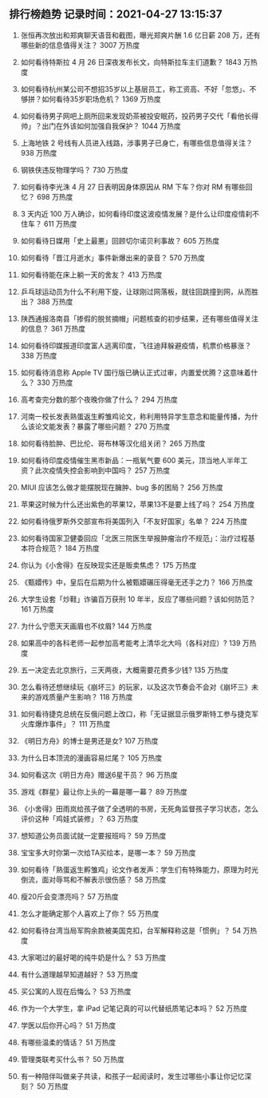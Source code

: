 
## 排行榜趋势 记录时间：2021-04-27 13:15:37
  
  1. 张恒再次放出和郑爽聊天语音和截图，曝光郑爽片酬 1.6 亿日薪 208 万，还有哪些新的信息值得关注？ 3007 万热度
    
  2. 如何看待特斯拉 4 月 26 日深夜发布长文，向特斯拉车主们道歉？ 1843 万热度
    
  3. 如何看待杭州某公司不想招35岁以上基层员工，称工资高、不好「忽悠」、不够拼？如何看待35岁职场危机？ 1369 万热度
    
  4. 如何看待男子网吧上厕所回来发现奶茶被投安眠药，投药男子交代「看他长得帅」？出门在外该如何加强自我保护？ 1044 万热度
    
  5. 上海地铁 2 号线有人员进入线路，涉事男子已身亡，有哪些信息值得关注？ 938 万热度
    
  6. 钢铁侠违反物理学吗？ 730 万热度
    
  7. 如何看待李光洙 4 月 27 日表明因身体原因从 RM 下车？你对 RM 有哪些回忆？ 698 万热度
    
  8. 3 天内近 100 万人确诊，如何看待印度这波疫情发展？是什么让印度疫情刹不住车？ 611 万热度
    
  9. 如何看待日媒用「史上最悪」回顾切尔诺贝利事故？ 605 万热度
    
  10. 如何看待「晋江月逝水」事件新爆出来的录音？ 570 万热度
    
  11. 如何看待能在床上躺一天的舍友？ 413 万热度
    
  12. 乒乓球运动员为什么不利用下旋，让球刚过网落板，就往回跳撞到网，从而胜出？ 388 万热度
    
  13. 陕西通报洛南县「掺假的脱贫摘帽」问题核查的初步结果，还有哪些值得关注的信息？ 361 万热度
    
  14. 如何看待印媒报道印度富人逃离印度，飞往迪拜躲避疫情，机票价格暴涨？ 338 万热度
    
  15. 如何看待消息称 Apple TV 国行版已确认正式过审，内置爱优腾？这意味着什么？ 330 万热度
    
  16. 高考查完分数的那个夜晚你做了什么？ 294 万热度
    
  17. 河南一校长发表熟蛋返生孵雏鸡论文，称利用特异学生意念和能量传播，为什么该论文能发表？暴露了哪些问题？ 270 万热度
    
  18. 如何看待脸肿、巴比伦、哥布林等汉化组关闭？ 265 万热度
    
  19. 如何看待印度疫情催生黑市新品：一瓶氧气要 600 美元，顶当地人半年工资？此次疫情失控会影响到中国吗？ 257 万热度
    
  20. MIUI 应该怎么做才能摆脱现在臃肿、bug 多的困局？ 256 万热度
    
  21. 苹果这时候为什么还出紫色的苹果12，苹果13不是要上线了吗？ 254 万热度
    
  22. 如何看待俄罗斯外交部宣布将美国列入「不友好国家」名单？ 224 万热度
    
  23. 如何看待国家卫健委回应「北医三院医生举报肿瘤治疗不规范」：治疗过程基本符合规范？ 184 万热度
    
  24. 你认为《小舍得》在反映现实还是贩卖焦虑？ 175 万热度
    
  25. 《甄嬛传》中，皇后在后期为什么被甄嬛碾压得毫无还手之力？ 166 万热度
    
  26. 大学生设套「炒鞋」诈骗百万获刑 10 年半，反应了哪些问题？该如何防范？ 161 万热度
    
  27. 为什么宁愿天天画眉也不纹眉? 144 万热度
    
  28. 如果高中的各科老师一起参加高考能考上清华北大吗（各科对应）? 139 万热度
    
  29. 五一决定去北京旅行，三天两夜，大概需要花费多少钱? 135 万热度
    
  30. 怎么看待还想继续玩《崩坏三》的玩家，以及这次节奏会不会对《崩坏三》未来的游戏质量产生影响？ 118 万热度
    
  31. 如何看待捷克总统在反俄问题上改口，称「无证据显示俄罗斯特工参与捷克军火库爆炸事件」？ 111 万热度
    
  32. 《明日方舟》的博士是男还是女? 107 万热度
    
  33. 为什么日本顶流的漫画容易烂尾？ 105 万热度
    
  34. 如何看这次《明日方舟》赠送6星干员？ 96 万热度
    
  35. 游戏《群星》最让你上头的一幕是哪一幕？ 89 万热度
    
  36. 《小舍得》田雨岚给孩子做了全透明的书房，无死角监督孩子学习状态，怎么评价这种「鸡娃式装修」？ 63 万热度
    
  37. 想知道公务员面试就一定要报班吗？ 59 万热度
    
  38. 宝宝多大时你第一次给TA买绘本，是哪一本？ 59 万热度
    
  39. 如何看待「熟蛋返生孵雏鸡」论文作者发声：学生们有特殊能力，原理为时光倒流，面对辱骂和不解表示很伤感？ 58 万热度
    
  40. 瘦20斤会变漂亮吗？ 57 万热度
    
  41. 怎么才能确定那个人喜欢上了你？ 55 万热度
    
  42. 如何看待台湾当局军购余款被美国克扣，台军解释称这是「惯例」？ 54 万热度
    
  43. 大家喝过的最好喝的纯牛奶是什么？ 53 万热度
    
  44. 有什么道理越早知道越好？ 53 万热度
    
  45. 买公寓的人现在后悔么？ 53 万热度
    
  46. 作为一个大学生，拿 iPad 记笔记真的可以代替纸质笔记本吗？ 52 万热度
    
  47. 学医以后你开心吗？ 51 万热度
    
  48. 有哪些温柔的情话？ 51 万热度
    
  49. 管理类联考买什么书？ 50 万热度
    
  50. 有一种陪伴叫做亲子共读，和孩子一起阅读时，发生过哪些小事让你记忆深刻？ 50 万热度
    